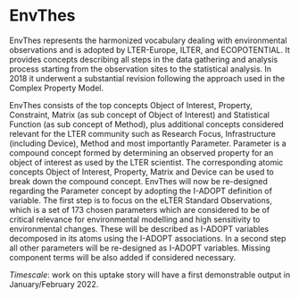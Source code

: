 # EnvThes

EnvThes represents the harmonized vocabulary dealing with environmental observations and is adopted by LTER-Europe, ILTER, and ECOPOTENTIAL.
It provides concepts describing all steps in the data gathering and analysis process starting from the observation sites to the statistical analysis.
In 2018 it underwent a substantial revision following the approach used in the Complex Property Model.

EnvThes consists of the top concepts Object of Interest, Property, Constraint, Matrix (as sub concept of Object of Interest) and Statistical Function (as sub concept of Method), plus additional concepts considered relevant for the LTER community such as Research Focus, Infrastructure (including Device), Method and most importantly Parameter.
Parameter is a compound concept formed by determining an observed property for an object of interest as used by the LTER scientist.
The corresponding atomic concepts Object of Interest, Property, Matrix and Device can be used to break down the compound concept.
EnvThes will now be re-designed regarding the Parameter concept by adopting the I-ADOPT definition of variable.
The first step is to focus on the eLTER Standard Observations, which is a set of 173 chosen parameters which are considered to be of critical relevance for environmental modelling and high sensitivity to environmental changes.
These will be described as I-ADOPT variables decomposed in its atoms using the I-ADOPT associations.
In a second step all other parameters will be re-designed as I-ADOPT variables.
Missing component terms will be also added if considered necessary.

*Timescale*: work on this uptake story will have a first demonstrable output in January/February 2022.
